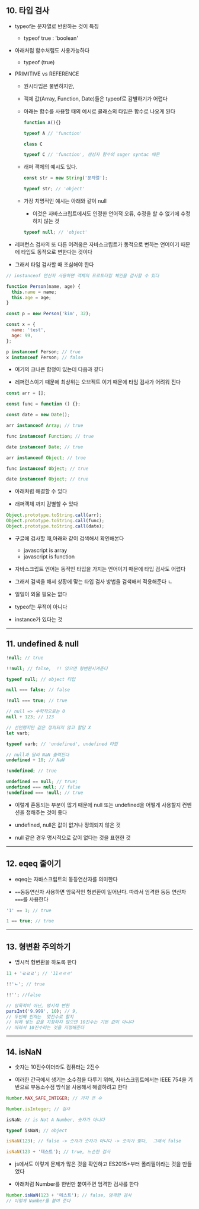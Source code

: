 ## 10. 타입 검사

- typeof는 문자열로 반환하는 것이 특징

  - typeof true : 'boolean'

- 아래처럼 함수처럼도 사용가능하다

  - typeof (true)

- PRIMITIVE vs REFERENCE

  - 원시타입은 불변하지만,

  - 객체 값(Array, Function, Date)들은 typeof로 감별하기가 어렵다

  - 아래는 함수를 사용할 때의 예시로 클래스의 타입은 함수로 나오게 된다

    ```js
    function A(){}

    typeof A // 'function'

    class C

    typeof C // 'function', 생성자 함수의 suger syntac 때문


    ```

  - 래퍼 객체의 예시도 있다.

    ```js
    const str = new String('문자열');

    typeof str; // 'object'
    ```

  - 가장 치명적인 예시는 아래와 같이 null

    - 이것은 자바스크립트에서도 인정한 언어적 오류, 수정을 할 수 없기에 수정하지 않는 것

    ```js
    typeof null; // 'object'
    ```

- 레퍼런스 검사의 또 다른 어려움은 자바스크립트가 동적으로 변하는 언어이기 때문에 타입도 동적으로 변한다는 것이다

- 그래서 타임 검사할 때 조심해야 한다

```js
// instanceof 연산자 사용하면 객체의 프로토타입 체인을 검사할 수 있다

function Person(name, age) {
  this.name = name;
  this.age = age;
}

const p = new Person('kim', 32);

const x = {
  name: 'test',
  age: 99,
};

p instanceof Person; // true
x instanceof Person; // false
```

- 여기의 크나큰 함정이 있는데 다음과 같다

- 레퍼런스이기 때문에 최상위는 오브젝트 이기 때문에 타임 검사가 어려워 진다

```js
const arr = [];

const func = function () {};

const date = new Date();

arr instanceof Array; // true

func instanceof Function; // true

date instanceof Date; // true

arr instanceof Object; // true

func instanceof Object; // true

date instanceof Object; // true
```

- 아래처럼 해결할 수 있다

- 래퍼객체 까지 감별할 수 있다

```js
Object.prototype.toString.call(arr);
Object.prototype.toString.call(func);
Object.prototype.toString.call(date);
```

- 구글에 검사할 때,아래와 같이 검색해서 확인해본다

  - javascript is array
  - javascript is function

- 자바스크립트 언어는 동적인 타입을 가지는 언어이기 때문에 타입 검사도 어렵다

- 그래서 검색을 해서 상황에 맞는 타입 검사 방법을 검색해서 적용해준다 ㄴ

- 일일이 외울 필요는 없다

- typeof는 무적이 아니다

- instance가 있다는 것

---

## 11. undefined & null

```js
!null; // true

!!null; // false,  !! 있으면 형변환시켜준다

typeof null; // object 타입

null === false; // false

!null === true; // true

// null => 수학적으로는 0
null + 123; // 123

// 선언했지만 값은 정의되지 않고 할당 X
let varb;

typeof varb; // 'undefined', undefined 타입

// null과 달리 NaN 출력된다
undefined + 10; // NaN

!undefined; // true

undefined == null; // true;
undefined === null; // false
!undefined === !null; // true
```

- 이렇게 혼동되는 부분이 많기 때문에 null 또는 undefined을 어떻게 사용할지 컨벤션을 정해주는 것이 좋다

- undefined, null은 값이 없거나 정의되지 않은 것

- null 같은 경우 명시적으로 값이 없다는 것을 표현한 것

---

## 12. eqeq 줄이기

- eqeq는 자바스크립트의 동등연산자를 의미한다

- `==`동등연산자 사용하면 암묵적인 형변환이 일어난다. 따라서 엄격한 동등 연산자 `===`를 사용한다

```js
'1' == 1; // true

1 == true; // true
```

---

## 13. 형변환 주의하기

- 명시적 형변환을 하도록 한다

```js
11 + 'ㄹㄹㄹ'; // '11ㄹㄹㄹ'

!!'ㄴ'; // true

!!''; //false

// 암묵적이 아닌, 명시적 변환
parsInt('9.999', 10); // 9,
// 두번째 인자는  몇진수로 할지
// 뒤에 넣는 값을 지정하지 않으면 10진수는 기본 값이 아니다
// 따라서 10진수라는 것을 지정해준다
```

---

## 14. isNaN

- 숫자는 10진수이더라도 컴퓨터는 2진수

- 이러한 간극에서 생기는 소수점을 다루기 위해, 자바스크립트에서는 IEEE 754을 기반으로 부동소수점 방식을 사용해서 해결하려고 한다

```js
Number.MAX_SAFE_INTEGER; // 가자 큰 수

Number.isInteger; // 검사

isNaN; // is Not A Number, 숫자가 아니다

typeof isNaN; // object

isNaN(123); // false -> 숫자가 숫자가 아니다 -> 숫자가 맞다,  그래서 false

isNaN(123 + '테스트'); // true, 느슨한 검사
```

- js에서도 이렇게 문제가 많은 것을 확인하고 ES2015+부터 폴리필이라는 것을 만들었다

- 아래처럼 Number를 한번만 붙여주면 엄격한 검사를 한다

```js
Number.isNaN(123 + '테스트'); // false, 엄격한 검사
// 이렇게 Number를 붙여 준다
```

